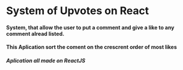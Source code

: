 # System of Upvotes on React

#### System, that allow the user to put a comment and give a like to any comment alread listed.
#### This Aplication sort the coment on the crescrent order of most likes

##### Aplication all made on ReactJS
